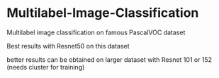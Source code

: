 # Multilabel-Image-Classification
Multilabel image classification on famous PascalVOC dataset

Best results with Resnet50 on this dataset 

better results can be obtained on larger dataset with Resnet 101 or 152 (needs cluster for training)
